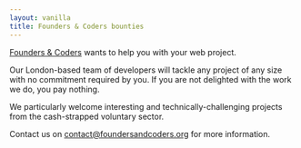 ```yaml
---
layout: vanilla
title: Founders & Coders bounties
---
```

[Founders & Coders](http://foundersandcoders.org/) wants to help you with your web project.

Our London-based team of developers will tackle any project of any size with no commitment required by you. If you are not delighted with the work we do, you pay nothing.

We particularly welcome interesting and technically-challenging projects from the cash-strapped voluntary sector.

Contact us on [contact@foundersandcoders.org](contact@foundersandcoders.org) for more information.

